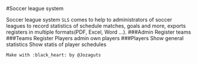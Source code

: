 #Soccer league system 

Soccer league system `SLS` comes to help to administrators of soccer leagues to record statistics of schedule matches, goals and more, exports registers in multiple formats(PDF, Excel, Word ...).
###Admin
    Register teams
###Teams
    Register Players
    admin own players
###Players
    Show general statistics
    Show statis of player
    schedules
    
`Make with :black_heart: by @Jozaguts`
